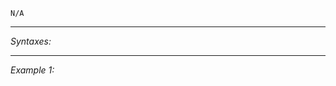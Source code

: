 `N/A`


---
*Syntaxes:*

<!-- [] call `BIS_fnc_moduleFDStatsClear` -->

---
*Example 1:*

<!-- 
```sqf
[] call BIS_fnc_moduleFDStatsClear;
``` -->